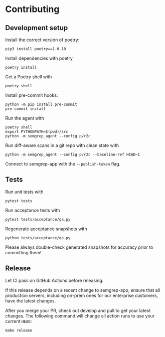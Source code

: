# Contributing

## Development setup

Install the correct version of poetry:

```
pip3 install poetry==1.0.10
```

Install dependencies with poetry

```
poetry install
```

Get a Poetry shell with
```
poetry shell
```

Install pre-commit hooks:

```
python -m pip install pre-commit
pre-commit install
```


Run the agent with

```
poetry shell
export PYTHONPATH=$(pwd)/src
python -m semgrep_agent --config p/r2c
```

Run diff-aware scans in a git repo with clean state with

```
python -m semgrep_agent --config p/r2c --baseline-ref HEAD~1
```

Connect to semgrep-app with the `--publish-token` flag.

## Tests

Run unit tests with

```
pytest tests
```

Run acceptance tests with

```
pytest tests/acceptance/qa.py
```

Regenerate acceptance snapshots with

```
python tests/acceptance/qa.py
```

Please always double-check generated snapshots for accuracy prior to committing
them!

## Release

Let CI pass on GitHub Actions before releasing.

If this release depends on a recent change to semgrep-app, ensure that all production
servers, including on-prem ones for our enterprise customers, have the latest changes.

After you merge your PR, check out develop and pull to get your latest changes.
The following command will change all action runs to use your current `HEAD`:

```
make release
```
